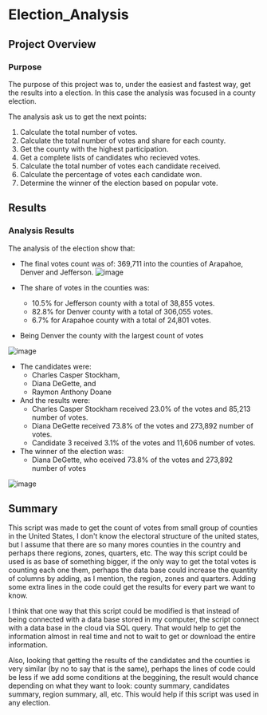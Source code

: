 # Election_Analysis

## Project Overview
### Purpose
The purpose of this project was to, under the easiest and fastest way, get the results into a election. In this case the analysis was focused in a county election.

The analysis ask us to get the next points:
1. Calculate the total number of votes.
2. Calculate the total number of votes and share for each county.
3. Get the county with the highest participation.
4. Get a complete lists of candidates who recieved votes.
5. Calculate the total number of votes each candidate received.
6. Calculate the percentage of votes each candidate won.
7. Determine the winner of the election based on popular vote.

## Results
### Analysis Results
The analysis of the election show that:
- The final votes count was of: 369,711 into the counties of Arapahoe, Denver and Jefferson.
![image](https://user-images.githubusercontent.com/96214489/150704232-88387ca6-07f2-414d-9efc-a9637b4f4300.png)

- The share of votes in the counties was:
    - 10.5% for Jefferson county with a total of 38,855 votes.
    - 82.8% for Denver county with a total of 306,055 votes.
    - 6.7% for Arapahoe county with a total of 24,801 votes.
- Being Denver the county with the largest count of votes

![image](https://user-images.githubusercontent.com/96214489/150704341-38191233-8b6f-485e-8561-88b064b9adc6.png)


- The candidates were:
    - Charles Casper Stockham,
    - Diana DeGette, and
    - Raymon Anthony Doane
- And the results were:
    - Charles Casper Stockham received 23.0% of the votes and 85,213 number of votes.
    - Diana DeGette received 73.8% of the votes and 273,892 number of votes.
    - Candidate 3 received 3.1% of the votes and 11,606 number of votes.
- The winner of the election was:
    - Diana DeGette, who eceived 73.8% of the votes and 273,892 number of votes
     
 ![image](https://user-images.githubusercontent.com/96214489/150704630-f81d356d-0a47-4900-8f06-0a2b10e7003b.png)

## Summary
This script was made to get the count of votes from small group of counties in the United States, I don't know the electoral structure of the united states, but I assume  that there are so many mores counties in the country and perhaps there regions, zones, quarters, etc.
The way this script could be used is as base of something bigger, if the only way to get the total votes is counting each one them, perhaps the data base could increase the quantity of columns by adding, as I mention, the region, zones and quarters. Adding some extra lines in the code could get the results for every part we want to know.

I think that one way that this script could be modified is that instead of being connected with a data base stored in my computer, the script connect with a data base in the cloud via SQL query. That would help to get the information almost in real time and not to wait to get or download the entire information.

Also, looking that getting the results of the candidates and the counties is very similar (by no to say that is the same), perhaps the lines of code could be less if we add some conditions at the beggining, the result would chance depending on what they want to look: county summary, candidates summary, region summary, all, etc. This would help if this script was used in any election. 

     
